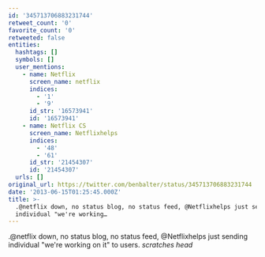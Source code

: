 ```yaml
---
id: '345713706883231744'
retweet_count: '0'
favorite_count: '0'
retweeted: false
entities:
  hashtags: []
  symbols: []
  user_mentions:
    - name: Netflix
      screen_name: netflix
      indices:
        - '1'
        - '9'
      id_str: '16573941'
      id: '16573941'
    - name: Netflix CS
      screen_name: Netflixhelps
      indices:
        - '48'
        - '61'
      id_str: '21454307'
      id: '21454307'
  urls: []
original_url: https://twitter.com/benbalter/status/345713706883231744
date: '2013-06-15T01:25:45.000Z'
title: >-
  .@netflix down, no status blog, no status feed, @Netflixhelps just sending
  individual "we're working…
---
```


.@netflix down, no status blog, no status feed, @Netflixhelps just sending individual "we're working on it" to users. *scratches head*